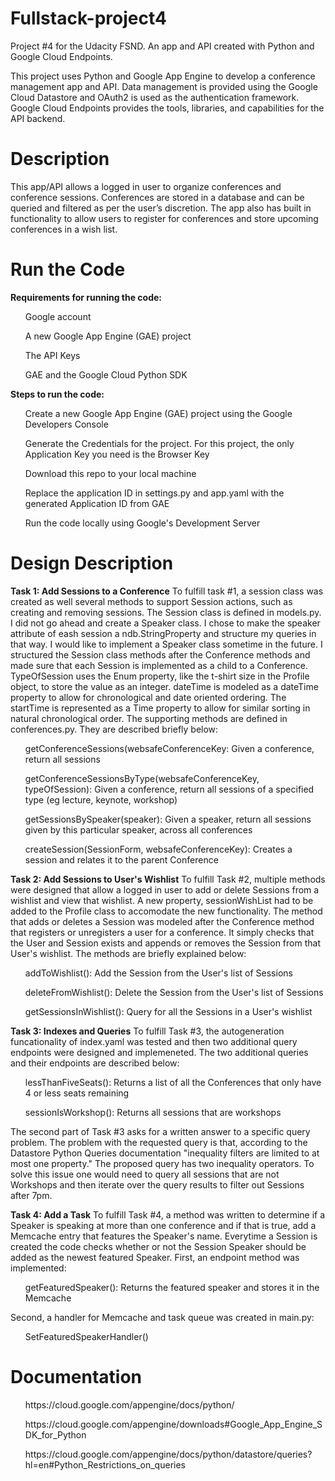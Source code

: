 # Fullstack-project4
Project #4 for the Udacity FSND. An app and API created with Python and Google Cloud Endpoints.

This project uses Python and Google App Engine to develop a conference management app and API. Data management is provided using the Google Cloud Datastore and OAuth2 is used as the authentication framework. Google Cloud Endpoints provides the tools, libraries, and capabilities for the API backend.

<h1>Description</h1>
This app/API allows a logged in user to organize conferences and conference sessions. Conferences are stored in a database and can be queried and filtered as per the user’s discretion. The app also has built in functionality to allow users to register for conferences and store upcoming conferences in a wish list.

<h1>Run the Code</h1>
<b>Requirements for running the code:</b>
<ul>Google account</ul>
<ul>A new Google App Engine (GAE) project</ul>
<ul>The API Keys</ul>
<ul>GAE and the Google Cloud Python SDK</ul>

<b>Steps to run the code:</b>
<ul>Create a new Google App Engine (GAE) project using the Google Developers Console</ul>
<ul>Generate the Credentials for the project. For this project, the only Application Key you need is the Browser Key</ul>
<ul>Download this repo to your local machine</ul>
<ul>Replace the application ID in settings.py and app.yaml with the generated Application ID from GAE</ul>
<ul>Run the code locally using Google's Development Server</ul>

<h1>Design Description</h1>
<b>Task 1: Add Sessions to a Conference</b>
To fulfill task #1, a session class was created as well several methods to support Session actions, such as creating and removing sessions. The Session class is defined in models.py. I did not go ahead and create a Speaker class. I chose to make the speaker attribute of eash session a ndb.StringProperty and structure my queries in that way. I would like to implement a Speaker class sometime in the future. I structured the Session class methods after the Conference methods and made sure that each Session is implemented as a child to a Conference. TypeOfSession uses the Enum property, like the t-shirt size in the Profile object, to store the value as an integer.
dateTime is modeled as a dateTime property to allow for chronological and date oriented ordering. The startTime is represented as a Time property to allow for similar sorting in natural chronological order. 
The supporting methods are defined in conferences.py. They are described briefly below:
<ul>getConferenceSessions(websafeConferenceKey: Given a conference, return all sessions</ul>
<ul>getConferenceSessionsByType(websafeConferenceKey, typeOfSession): Given a conference, return all sessions of a specified type (eg lecture, keynote, workshop)</ul>
<ul>getSessionsBySpeaker(speaker): Given a speaker, return all sessions given by this particular speaker, across all conferences</ul>
<ul>createSession(SessionForm, websafeConferenceKey): Creates a session and relates it to the parent Conference</ul>

<b>Task 2: Add Sessions to User's Wishlist</b>
To fulfill Task #2, multiple methods were designed that allow a logged in user to add or delete Sessions from a wishlist and view that wishlist. A new property, sessionWishList had to be added to the Profile class to accomodate the new functionality.
The method that adds or deletes a Session was modeled after the Conference method that registers or unregisters a user for a conference. It simply checks that the User and Session exists and appends or removes the Session from that User's wishlist. The methods are briefly explained below:
<ul>addToWishlist(): Add the Session from the User's list of Sessions</ul>
<ul>deleteFromWishlist(): Delete the Session from the User's list of Sessions</ul>
<ul>getSessionsInWishlist(): Query for all the Sessions in a User's wishlist</ul>

<b>Task 3: Indexes and Queries</b>
To fulfill Task #3, the autogeneration funcationality of index.yaml was tested and then two additional query endpoints were designed and implemeneted. The two additional queries and their endpoints are described below:
<ul>lessThanFiveSeats(): Returns a list of all the Conferences that only have 4 or less seats remaining</ul>
<ul>sessionIsWorkshop(): Returns all sessions that are workshops</ul>

The second part of Task #3 asks for a written answer to a specific query problem. The problem with the requested query is that, according to the Datastore Python Queries documentation "inequality filters are limited to at most one property." The proposed query has two inequality operators. To solve this issue one would need to query all sessions that are not Workshops and then iterate over the query results to filter out Sessions after 7pm. 

<b>Task 4: Add a Task</b>
To fulfill Task #4, a method was written to determine if a Speaker is speaking at more than one conference and if that is true, add a Memcache entry that features the Speaker's name. Everytime a Session is created the code checks whether or not the Session Speaker should be added as the newest featured Speaker.
First, an endpoint method was implemented:
<ul>getFeaturedSpeaker(): Returns the featured speaker and stores it in the Memcache</ul>
Second, a handler for Memcache and task queue was created in main.py:
<ul>SetFeaturedSpeakerHandler()</ul>

<h1>Documentation</h1>
<ul>https://cloud.google.com/appengine/docs/python/</ul>
<ul>https://cloud.google.com/appengine/downloads#Google_App_Engine_SDK_for_Python</ul>
<ul>https://cloud.google.com/appengine/docs/python/datastore/queries?hl=en#Python_Restrictions_on_queries</ul>
